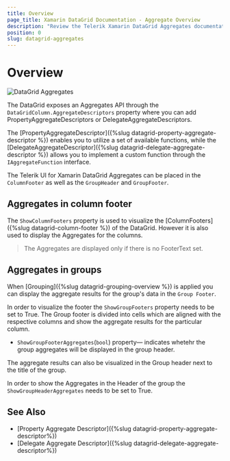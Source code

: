 ```yaml
---
title: Overview
page_title: Xamarin DataGrid Documentation - Aggregate Overview
description: "Review the Telerik Xamarin DataGrid Aggregates documentation article to learn more about all built in Aggregate functions you can use."
position: 0
slug: datagrid-aggregates
---
```


# Overview

![DataGrid Aggregates](images/datagrid-aggregate.png)

The DataGrid exposes an Aggregates API through the `DataGridColumn.AggregateDescriptors` property where you can add PropertyAggregateDescriptors or DelegateAggregateDescriptors.

The [PropertyAggregateDescriptor]({%slug datagrid-property-aggregate-descriptor %}) enables you to utilize a set of available functions, while the [DelegateAggregateDescriptor]({%slug datagrid-delegate-aggregate-descriptor %}) allows you to implement a custom function through the `IAggregateFunction` interface.

The Telerik UI for Xamarin DataGrid Aggregates can be placed in the `ColumnFooter` as well as the `GroupHeader` and  `GroupFooter`. 

## Aggregates in column footer

The `ShowColumnFooters` property is used to visualize the [ColumnFooters]({%slug datagrid-column-footer %}) of the DataGrid. However it is also used to display the Aggregates for the columns.

> The Aggregates are displayed only if there is no FooterText set.

## Aggregates in groups

When [Grouping]({%slug datagrid-grouping-overview %}) is applied you can display the aggregate results for the group's data in the `Group Footer`. 

In order to visualize the footer the `ShowGroupFooters` property needs to be set to True. The Group footer is divided into cells which are aligned with the respective columns and show the aggregate results for the particular column.  

* `ShowGroupFooterAggregates`(`bool`) property&mdash; indicates whetehr the group aggregates will be displayed in the group header.

The aggregate results can also be visualized in the Group header next to the title of the group.

In order to show the Aggregates in the Header of the group the `ShowGroupHeaderAggregates` needs to be set to True.


## See Also

- [Property Aggregate Descriptor]({%slug datagrid-property-aggregate-descriptor%})
- [Delegate Aggregate Descriptor]({%slug datagrid-delegate-aggregate-descriptor%})